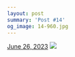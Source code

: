 ```yaml
---
layout: post
summary: 'Post #14'
og_image: 14-960.jpg
---
```


<p>
  <time>
    <a href="/14">June 26, 2023</a>
  </time>
  <a href="/14">
    <img src="{{ site.assets_url }}/14-480.jpg" srcset="{{ site.assets_url }}/14-240.jpg 240w, {{ site.assets_url }}/14-480.jpg 480w, {{ site.assets_url }}/14-720.jpg 720w, {{ site.assets_url }}/14-960.jpg 960w" sizes="(min-width: 700px) 50vw, calc(100vw - 2rem)" />
  </a>
</p>
